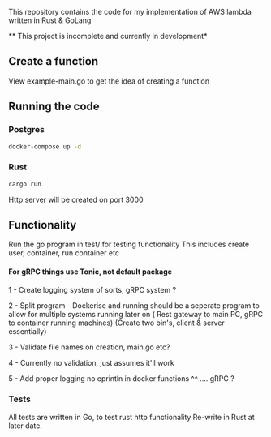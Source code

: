 This repository contains the code for my implementation of AWS lambda written in Rust & GoLang

** This project is incomplete and currently in development*

## Create a function
View example-main.go to get the idea of creating a function 

## Running the code
### Postgres
```bash
docker-compose up -d 
```
### Rust 
```bash
cargo run 
```
Http server will be created on port 3000 



## Functionality 
Run the go program in test/ for testing functionality 
This includes create user, container, run container etc


#### For gRPC things use Tonic, not default package
1 - Create logging system of sorts, gRPC system ? 

2 - Split program - Dockerise and running should be a seperate program to allow for multiple systems running later on
    ( Rest gateway to main PC, gRPC to container running machines) 
    (Create two bin's, client & server essentially)

3 - Validate file names on creation, main.go etc?

4 - Currently no validation, just assumes it'll work 

5 - Add proper logging no eprintln in docker functions 
^^ .... gRPC ? 


### Tests
All tests are written in Go, to test rust http functionality 
Re-write in Rust at later date.

